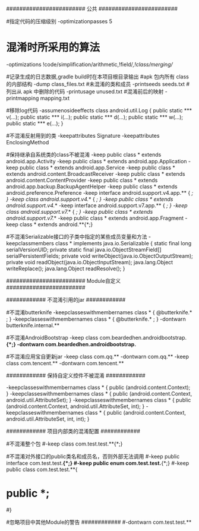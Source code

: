######################## 公共 ########################

#指定代码的压缩级别
-optimizationpasses 5

# 混淆时所采用的算法
-optimizations !code/simplification/arithmetic,!field/*,!class/merging/*

#记录生成的日志数据,gradle build时在本项目根目录输出
#apk 包内所有 class 的内部结构
-dump class_files.txt
#未混淆的类和成员
-printseeds seeds.txt
#列出从 apk 中删除的代码
-printusage unused.txt
#混淆前后的映射
-printmapping mapping.txt

#移除log代码
-assumenosideeffects class android.util.Log {
    public static *** v(...);
    public static *** i(...);
    public static *** d(...);
    public static *** w(...);
    public static *** e(...);
}

#不混淆反射用到的类
-keepattributes Signature
-keepattributes EnclosingMethod

#保持继承自系统类的class不被混淆
-keep public class * extends android.app.Activity
-keep public class * extends android.app.Application
-keep public class * extends android.app.Service
-keep public class * extends android.content.BroadcastReceiver
-keep public class * extends android.content.ContentProvider
-keep public class * extends android.app.backup.BackupAgentHelper
-keep public class * extends android.preference.Preference
-keep interface android.support.v4.app.** { *; }
-keep class android.support.v4.** { *; }
-keep public class * extends android.support.v4.**
-keep interface android.support.v7.app.** { *; }
-keep class android.support.v7.** { *; }
-keep public class * extends android.support.v7.**
-keep public class * extends android.app.Fragment
-keep class * extends android.**{*;}

#不混淆Serializable接口的子类中指定的某些成员变量和方法
-keepclassmembers class * implements java.io.Serializable {
    static final long serialVersionUID;
    private static final java.io.ObjectStreamField[] serialPersistentFields;
    private void writeObject(java.io.ObjectOutputStream);
    private void readObject(java.io.ObjectInputStream);
    java.lang.Object writeReplace();
    java.lang.Object readResolve();
}

######################## Module自定义 ########################

############ 不混淆引用的jar ############

#不混淆butterknife
-keepclasseswithmembernames class * {
    @butterknife.* <fields>;
}
-keepclasseswithmembernames class * {
    @butterknife.* <methods>;
}
-dontwarn butterknife.internal.**

#不混淆AndroidBootstrap
-keep class com.beardedhen.androidbootstrap.**{*;}
-dontwarn com.beardedhen.androidbootstrap.**

#不混淆应用宝自更新jar
-keep class com.qq.**
-dontwarn com.qq.**
-keep class com.tencent.**
-dontwarn com.tencent.**

############ 保持自定义控件不被混淆 ############

-keepclasseswithmembernames class * {
    public <init>(android.content.Context);
}
-keepclasseswithmembernames class * {
    public <init>(android.content.Context, android.util.AttributeSet);
}
-keepclasseswithmembernames class * {
    public <init>(android.content.Context, android.util.AttributeSet, int);
}
-keepclasseswithmembernames class * {
    public <init>(android.content.Context, android.util.AttributeSet, int, int);
}

############ 项目内部类的混淆配置 ############

#不混淆整个包
#-keep class com.test.test.**{*;}

#不混淆对外接口的public类名和成员名，否则外部无法调用
#-keep public interface com.test.test.**{*;}
#-keep public enum com.test.test.**{*;}
#-keep public class com.test.test.**{
#    public *;
#}

#忽略项目中其他Module的警告 ############
#-dontwarn com.test.test.**


     








